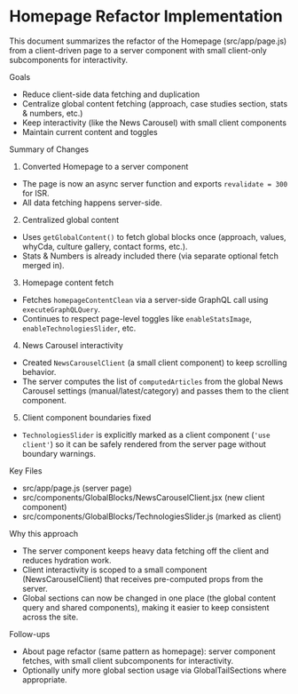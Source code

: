 # Homepage Refactor Implementation

This document summarizes the refactor of the Homepage (src/app/page.js) from a client-driven page to a server component with small client-only subcomponents for interactivity.

Goals
- Reduce client-side data fetching and duplication
- Centralize global content fetching (approach, case studies section, stats & numbers, etc.)
- Keep interactivity (like the News Carousel) with small client components
- Maintain current content and toggles

Summary of Changes
1) Converted Homepage to a server component
- The page is now an async server function and exports `revalidate = 300` for ISR.
- All data fetching happens server-side.

2) Centralized global content
- Uses `getGlobalContent()` to fetch global blocks once (approach, values, whyCda, culture gallery, contact forms, etc.).
- Stats & Numbers is already included there (via separate optional fetch merged in).

3) Homepage content fetch
- Fetches `homepageContentClean` via a server-side GraphQL call using `executeGraphQLQuery`.
- Continues to respect page-level toggles like `enableStatsImage`, `enableTechnologiesSlider`, etc.

4) News Carousel interactivity
- Created `NewsCarouselClient` (a small client component) to keep scrolling behavior.
- The server computes the list of `computedArticles` from the global News Carousel settings (manual/latest/category) and passes them to the client component.

5) Client component boundaries fixed
- `TechnologiesSlider` is explicitly marked as a client component (`'use client'`) so it can be safely rendered from the server page without boundary warnings.

Key Files
- src/app/page.js (server page)
- src/components/GlobalBlocks/NewsCarouselClient.jsx (new client component)
- src/components/GlobalBlocks/TechnologiesSlider.js (marked as client)

Why this approach
- The server component keeps heavy data fetching off the client and reduces hydration work.
- Client interactivity is scoped to a small component (NewsCarouselClient) that receives pre-computed props from the server.
- Global sections can now be changed in one place (the global content query and shared components), making it easier to keep consistent across the site.

Follow-ups
- About page refactor (same pattern as homepage): server component fetches, with small client subcomponents for interactivity.
- Optionally unify more global section usage via GlobalTailSections where appropriate.

